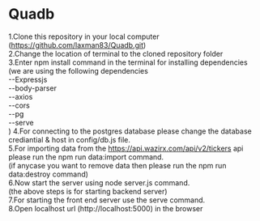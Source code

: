 # Quadb

1.Clone this repository in your local computer (https://github.com/laxman83/Quadb.git)<br />
2.Change the location of terminal to the cloned repository folder<br />
3.Enter npm install command in the terminal for installing dependencies<br />
(we are using the following dependencies<br />
	--Expressjs<br />
	--body-parser<br />
	--axios<br />
	--cors<br />
	--pg<br />
	--serve<br />
)
4.For connecting to the postgres database please change the database crediantial & host in config/db.js file.<br />
5.For importing data from the https://api.wazirx.com/api/v2/tickers  api please run the npm run data:import command.<br />
 (if anycase you want to remove data then please run the npm run data:destroy command)<br />
6.Now start the server using node server.js command.<br />
(the above steps is for starting backend server)<br />
7.For starting the front end server use the serve command.<br />
8.Open localhost url (http://localhost:5000) in the browser<br />
